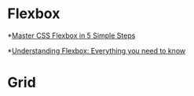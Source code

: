 # Flexbox

*[Master CSS Flexbox in 5 Simple Steps](http://webdesignerwall.com/tutorials/master-css-flexbox-5-simple-steps)

*[Understanding Flexbox: Everything you need to know](https://medium.freecodecamp.com/understanding-flexbox-everything-you-need-to-know-b4013d4dc9af)

# Grid

